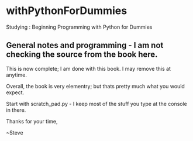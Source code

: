 withPythonForDummies
====================

Studying : Beginning Programming with Python for Dummies

General notes and programming - I am not checking the source from the book here.
--------


This is now complete; I am done with this book.  I may remove this at anytime.

Overall, the book is very elementry; but thats pretty much what you would expect.

Start with scratch_pad.py  - I keep most of the stuff you type at the console in there.

Thanks for your time,

~Steve
